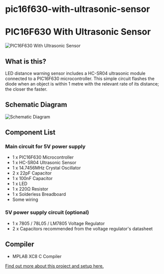 # pic16f630-with-ultrasonic-sensor


# PIC16F630 With Ultrasonic Sensor

![PIC16F630 With Ultrasonic Sensor](https://gellai.com/wp-content/uploads/2019/04/ultrasonic-distance-sensor-demo.gif)

## What is this?
LED distance warning sensor includes a HC-SR04 ultrasonic module connected to a PIC16F630 microcontroller. This simple circuit flashes the diode when an object is within 1 metre with the relevant rate of its distance; the closer the faster.

## Schematic Diagram
![Schematic Diagram](https://gellai.com/wp-content/uploads/2019/04/pic16f630-hc-sr04-schematic-diagram.jpg)

## Component List

### Main circuit for 5V power supply
  - 1 x PIC16F630 Microcontroller
  - 1 x HC-SR04 Ultrasonic Sensor
  - 1 x 14.7456MHz Crystal Oscillator
  - 2 x 22pF Capacitor
  - 1 x 100nF Capacitor
  - 1 x LED
  - 1 x 220Ω Resistor
  - 1 x Solderless Breadboard
  - Some wiring

### 5V power supply circuit (optional)
  - 1 x 7805 / 78L05 / LM7805 Voltage Regulator
  - 2 x Capacitors recommended from the voltage regulator's datasheet

## Compiler
  - MPLAB XC8 C Compiler

[Find out more about this project and setup here.](https://gellai.com/ultrasonic-distance-sensor-with-pic16f630-microcontroller/)
